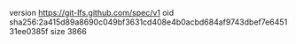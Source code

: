 version https://git-lfs.github.com/spec/v1
oid sha256:2a415d89a8690c049bf3631cd408e4b0acbd684af9743dbef7e645131ee0385f
size 3866
